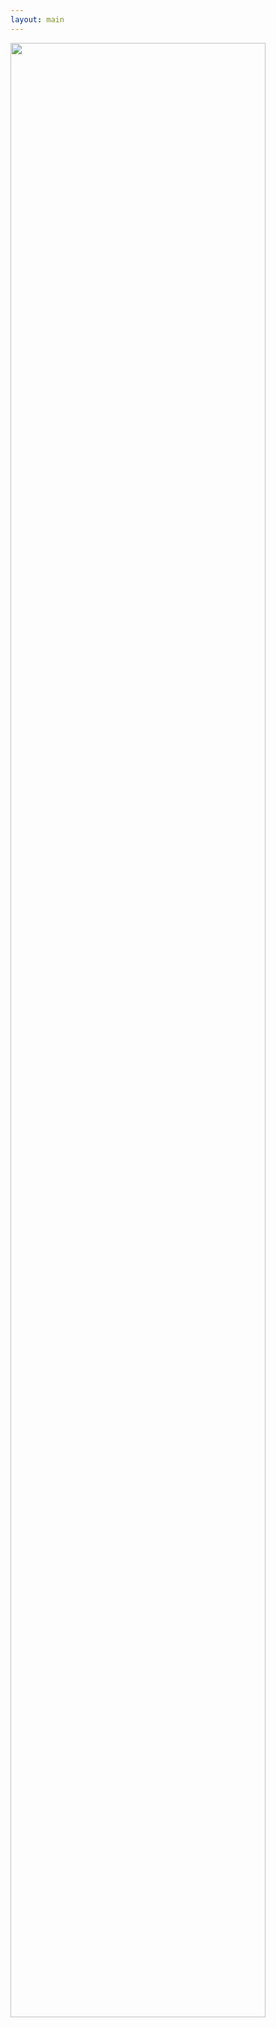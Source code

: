 ```yaml
---
layout: main
---
```


<a href="{{ site.baseurl }}/images/mindmap.png">
  <img class="pretty" src="{{ site.baseurl }}/images/mindmap.png" style="width: 90%;">
</a>
